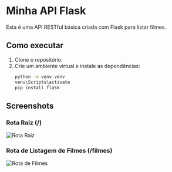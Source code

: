 # Minha API Flask

Esta é uma API RESTful básica criada com Flask para listar filmes.

## Como executar
1. Clone o repositório.
2. Crie um ambiente virtual e instale as dependências:
   ```bash
   python -m venv venv
   venv\Scripts\activate
   pip install flask 


## Screenshots

### Rota Raiz (/)
![Rota Raiz](/screenshots/rota_raiz.png)

### Rota de Listagem de Filmes (/filmes)
![Rota de Filmes](/screenshots/rota_filmes.png)